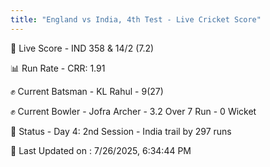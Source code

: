 ```yaml
---
title: "England vs India, 4th Test - Live Cricket Score"
---
```


🔴 Live Score - IND 358 & 14/2 (7.2)  

📊 Run Rate - CRR: 1.91  

✊ Current Batsman - KL Rahul - 9(27)  

✊ Current Bowler - Jofra Archer - 3.2 Over 7 Run - 0 Wicket  

📑 Status - Day 4: 2nd Session - India trail by 297 runs

📝 Last Updated on : 7/26/2025, 6:34:44 PM  

